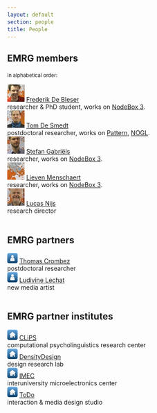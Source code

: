 ```yaml
---
layout: default
section: people
title: People
---
```


<h2>EMRG members</h2>
<p><small>In alphabetical order:</small></p>

<div class="box">
	<img src="/media/people/frederik-s.jpg" />
	<a href="frederik-de-bleser.html">Frederik De Bleser</a><br>researcher &amp; PhD student, works on 
	<a href="../software/nodebox-3.html" class="tag-software">NodeBox 3</a>.
</div>

<div class="box">
	<img src="/media/people/tom-s.jpg" /> 
	<a href="tom-de-smedt.html">Tom De Smedt</a><br>postdoctoral researcher, works on 
	<a href="http://www.clips.ua.ac.be/pages/pattern" class="tag-software">Pattern</a>, 
	<a href="../software/nodebox-opengl.html" class="tag-software">NOGL</a>.
</div>

<div class="box">
	<img src="/media/people/stefan-s.jpg" /> 
	<a href="stefan-gabriels.html">Stefan Gabriëls</a><br>researcher, works on 
	<a href="../software/nodebox-3.html" class="tag-software">NodeBox 3</a>.
</div>

<div class="box">
	<img src="/media/people/lieven-s.jpg" /> 
	<a href="lieven-menschaert.html">Lieven Menschaert</a><br>researcher, works on 
	<a href="../software/nodebox-3.html" class="tag-software">NodeBox 3</a>.
</div>

<div class="box">
	<img src="/media/people/lucas-s.jpg" /> 
	<a href="lucas-nijs.html">Lucas Nijs</a><br>research director
</div>

<br>
<h2>EMRG partners</h2>

<div class="box">
	<img src="/media/img/avatar.png" /> 
	<a href="http://www.ua.ac.be/thomas.crombez">Thomas Crombez</a><br>postdoctoral researcher
</div>

<div class="box">
	<img src="/media/img/avatar.png" /> 
	<a href="http://www.ludivinelechat.be">Ludivine Lechat</a><br>new media artist
</div>

<br>
<h2>EMRG partner institutes</h2>

<div class="box">
	<img src="/media/img/home.png" /> 
	<a target="_blank" href="http://www.clips.ua.ac.be">CLiPS</a><br>computational psycholinguistics research center
</div>

<div class="box">
	<img src="/media/img/home.png" /> 
	<a target="_blank" href="http://www.densitydesign.org">DensityDesign</a><br>design research lab
</div>

<div class="box">
	<img src="/media/img/home.png" /> 
	<a target="_blank" href="http://www.imec.be">IMEC</a><br>interuniversity microelectronics center
</div>

<div class="box">
	<img src="/media/img/home.png" /> 
	<a target="_blank" href="http://www.todo.to.it">ToDo</a><br>interaction &amp; media design studio
</div>
